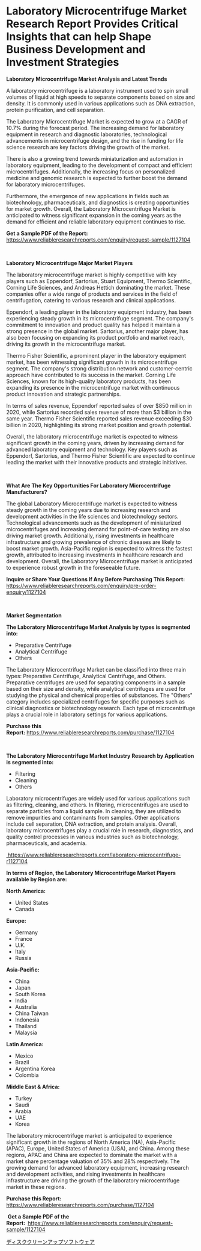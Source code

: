 <p><h1>Laboratory Microcentrifuge Market Research Report Provides Critical Insights that can help Shape Business Development and Investment Strategies</h1></p><p><strong>Laboratory Microcentrifuge Market Analysis and Latest Trends</strong></p>
<p><p>A laboratory microcentrifuge is a laboratory instrument used to spin small volumes of liquid at high speeds to separate components based on size and density. It is commonly used in various applications such as DNA extraction, protein purification, and cell separation.</p><p>The Laboratory Microcentrifuge Market is expected to grow at a CAGR of 10.7% during the forecast period. The increasing demand for laboratory equipment in research and diagnostic laboratories, technological advancements in microcentrifuge design, and the rise in funding for life science research are key factors driving the growth of the market.</p><p>There is also a growing trend towards miniaturization and automation in laboratory equipment, leading to the development of compact and efficient microcentrifuges. Additionally, the increasing focus on personalized medicine and genomic research is expected to further boost the demand for laboratory microcentrifuges.</p><p>Furthermore, the emergence of new applications in fields such as biotechnology, pharmaceuticals, and diagnostics is creating opportunities for market growth. Overall, the Laboratory Microcentrifuge Market is anticipated to witness significant expansion in the coming years as the demand for efficient and reliable laboratory equipment continues to rise.</p></p>
<p><strong>Get a Sample PDF of the Report:&nbsp;</strong> <a href="https://www.reliableresearchreports.com/enquiry/request-sample/1127104">https://www.reliableresearchreports.com/enquiry/request-sample/1127104</a></p>
<p>&nbsp;</p>
<p><strong>Laboratory Microcentrifuge Major Market Players</strong></p>
<p><p>The laboratory microcentrifuge market is highly competitive with key players such as Eppendorf, Sartorius, Stuart Equipment, Thermo Scientific, Corning Life Sciences, and Andreas Hettich dominating the market. These companies offer a wide range of products and services in the field of centrifugation, catering to various research and clinical applications.</p><p>Eppendorf, a leading player in the laboratory equipment industry, has been experiencing steady growth in its microcentrifuge segment. The company's commitment to innovation and product quality has helped it maintain a strong presence in the global market. Sartorius, another major player, has also been focusing on expanding its product portfolio and market reach, driving its growth in the microcentrifuge market.</p><p>Thermo Fisher Scientific, a prominent player in the laboratory equipment market, has been witnessing significant growth in its microcentrifuge segment. The company's strong distribution network and customer-centric approach have contributed to its success in the market. Corning Life Sciences, known for its high-quality laboratory products, has been expanding its presence in the microcentrifuge market with continuous product innovation and strategic partnerships.</p><p>In terms of sales revenue, Eppendorf reported sales of over $850 million in 2020, while Sartorius recorded sales revenue of more than $3 billion in the same year. Thermo Fisher Scientific reported sales revenue exceeding $30 billion in 2020, highlighting its strong market position and growth potential.</p><p>Overall, the laboratory microcentrifuge market is expected to witness significant growth in the coming years, driven by increasing demand for advanced laboratory equipment and technology. Key players such as Eppendorf, Sartorius, and Thermo Fisher Scientific are expected to continue leading the market with their innovative products and strategic initiatives.</p></p>
<p>&nbsp;</p>
<p><strong>What Are The Key Opportunities For Laboratory Microcentrifuge Manufacturers?</strong></p>
<p><p>The global Laboratory Microcentrifuge market is expected to witness steady growth in the coming years due to increasing research and development activities in the life sciences and biotechnology sectors. Technological advancements such as the development of miniaturized microcentrifuges and increasing demand for point-of-care testing are also driving market growth. Additionally, rising investments in healthcare infrastructure and growing prevalence of chronic diseases are likely to boost market growth. Asia-Pacific region is expected to witness the fastest growth, attributed to increasing investments in healthcare research and development. Overall, the Laboratory Microcentrifuge market is anticipated to experience robust growth in the foreseeable future.</p></p>
<p><strong>Inquire or Share Your Questions If Any Before Purchasing This Report:</strong> <a href="https://www.reliableresearchreports.com/enquiry/pre-order-enquiry/1127104">https://www.reliableresearchreports.com/enquiry/pre-order-enquiry/1127104</a></p>
<p>&nbsp;</p>
<p><strong>Market Segmentation</strong></p>
<p><strong>The Laboratory Microcentrifuge Market Analysis by types is segmented into:</strong></p>
<p><ul><li>Preparative Centrifuge</li><li>Analytical Centrifuge</li><li>Others</li></ul></p>
<p><p>The Laboratory Microcentrifuge Market can be classified into three main types: Preparative Centrifuge, Analytical Centrifuge, and Others. Preparative centrifuges are used for separating components in a sample based on their size and density, while analytical centrifuges are used for studying the physical and chemical properties of substances. The "Others" category includes specialized centrifuges for specific purposes such as clinical diagnostics or biotechnology research. Each type of microcentrifuge plays a crucial role in laboratory settings for various applications.</p></p>
<p><strong>Purchase this Report:&nbsp;</strong><a href="https://www.reliableresearchreports.com/purchase/1127104">https://www.reliableresearchreports.com/purchase/1127104</a></p>
<p>&nbsp;</p>
<p><strong>The Laboratory Microcentrifuge Market Industry Research by Application is segmented into:</strong></p>
<p><ul><li>Filtering</li><li>Cleaning</li><li>Others</li></ul></p>
<p><p>Laboratory microcentrifuges are widely used for various applications such as filtering, cleaning, and others. In filtering, microcentrifuges are used to separate particles from a liquid sample. In cleaning, they are utilized to remove impurities and contaminants from samples. Other applications include cell separation, DNA extraction, and protein analysis. Overall, laboratory microcentrifuges play a crucial role in research, diagnostics, and quality control processes in various industries such as biotechnology, pharmaceuticals, and academia.</p></p>
<p><a href="https://www.reliableresearchreports.com/laboratory-microcentrifuge-r1127104">&nbsp;https://www.reliableresearchreports.com/laboratory-microcentrifuge-r1127104</a></p>
<p><strong>In terms of Region, the Laboratory Microcentrifuge Market Players available by Region are:</strong></p>
<p>
    <p> <strong> North America: </strong>
        <ul>
            <li>United States</li>
            <li>Canada</li>
        </ul>
        </p> 
    <p> <strong> Europe: </strong>
        <ul>
            <li>Germany</li>
            <li>France</li>
            <li>U.K.</li>
            <li>Italy</li>
            <li>Russia</li>
        </ul>
        </p> 
    <p> <strong> Asia-Pacific: </strong>
        <ul>
            <li>China</li>
            <li>Japan</li>
            <li>South Korea</li>
            <li>India</li>
            <li>Australia</li>
            <li>China Taiwan</li>
            <li>Indonesia</li>
            <li>Thailand</li>
            <li>Malaysia</li>
        </ul>
        </p> 
    <p> <strong> Latin America: </strong>
        <ul>
            <li>Mexico</li>
            <li>Brazil</li>
            <li>Argentina Korea</li>
            <li>Colombia</li>
        </ul>
        </p> 
    <p> <strong> Middle East & Africa: </strong>
        <ul>
            <li>Turkey</li>
            <li>Saudi</li>
            <li>Arabia</li>
            <li>UAE</li>
            <li>Korea</li>
        </ul>
    </p>
    </p>
<p><p>The laboratory microcentrifuge market is anticipated to experience significant growth in the regions of North America (NA), Asia-Pacific (APAC), Europe, United States of America (USA), and China. Among these regions, APAC and China are expected to dominate the market with a market share percentage valuation of 35% and 28% respectively. The growing demand for advanced laboratory equipment, increasing research and development activities, and rising investments in healthcare infrastructure are driving the growth of the laboratory microcentrifuge market in these regions.</p></p>
<p><strong>Purchase this Report: </strong><a href="https://www.reliableresearchreports.com/purchase/1127104">https://www.reliableresearchreports.com/purchase/1127104</a></p>
<p>&nbsp;<strong>Get a Sample PDF of the Report:&nbsp;&nbsp;</strong><a href="https://www.reliableresearchreports.com/enquiry/request-sample/1127104">https://www.reliableresearchreports.com/enquiry/request-sample/1127104</a></p>
<p><strong></strong></p>
<p><p><a href="https://github.com/RaeJenkins1952/Market-Research-Report-List-1/blob/main/138630346199.md">ディスククリーンアップソフトウェア</a></p></p>